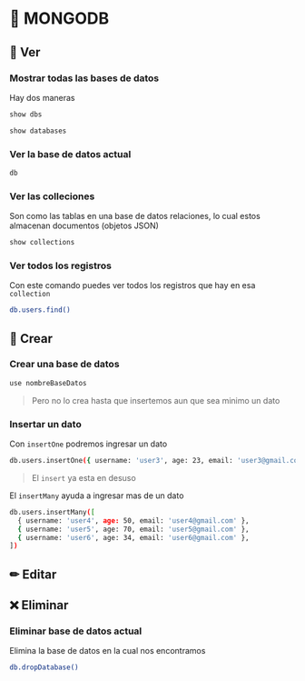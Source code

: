 # 🍃 MONGODB

## 👀 Ver
### Mostrar todas las bases de datos
Hay dos maneras
```bash
show dbs
```
```bash
show databases
```

### Ver la base de datos actual
```bash
db
```

### Ver las colleciones
Son como las tablas en una base de datos relaciones, lo cual estos almacenan documentos (objetos JSON)
```bash
show collections
```

### Ver todos los registros 
Con este comando puedes ver todos los registros que hay en esa ``collection``
```bash
db.users.find()
```


## 🔧 Crear

### Crear una base de datos 
```bash
use nombreBaseDatos
```
> Pero no lo crea hasta que insertemos aun que sea minimo un dato

### Insertar un dato
Con ``insertOne`` podremos ingresar un dato
```bash
db.users.insertOne({ username: 'user3', age: 23, email: 'user3@gmail.com' })
```
> El ``insert`` ya esta en desuso

El ``insertMany`` ayuda a ingresar mas de un dato
```bash
db.users.insertMany([
  { username: 'user4', age: 50, email: 'user4@gmail.com' },
  { username: 'user5', age: 70, email: 'user5@gmail.com' },
  { username: 'user6', age: 34, email: 'user6@gmail.com' },
])
```

## ✏ Editar



## ❌ Eliminar
### Eliminar base de datos actual
Elimina la base de datos en la cual nos encontramos
```bash
db.dropDatabase()
```